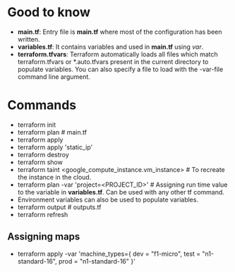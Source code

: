 
# Good to know

- **main.tf**: Entry file is **main.tf**  where most of the configuration has been written.
- **variables.tf**: It contains variables and used in **main.tf** using _var_.
- **terraform.tfvars**: Terraform automatically loads all files which match terraform.tfvars or *.auto.tfvars present in the current directory to populate variables. You can also specify a file to load with the -var-file command line argument.

# Commands

- terraform init
- terraform plan # main.tf
- terraform apply
- terraform apply 'static_ip'
- terraform destroy
- terraform show
- terraform taint <google_compute_instance.vm_instance> # To recreate the instance in the cloud.
- terraform plan -var 'project=<PROJECT_ID>' # Assigning run time value to the variable in **variables.tf**. Can be used with any other tf command.
- Environment variables can also be used to populate variables.
- terraform output # outputs.tf
- terraform refresh

## Assigning maps
- terraform apply -var 'machine_types={ dev = "f1-micro", test = "n1-standard-16", prod = "n1-standard-16" }'

